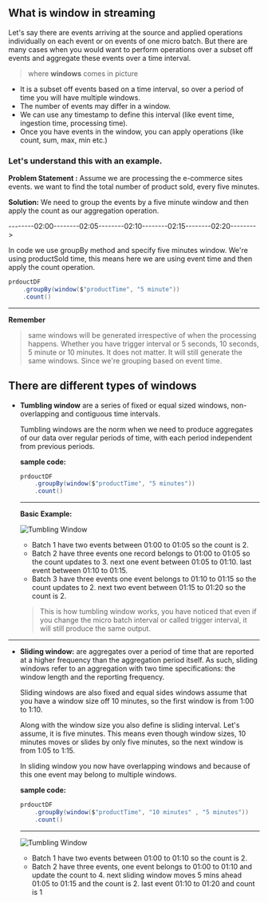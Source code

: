 ## What is window in streaming
Let's say there are events arriving at the source and applied operations individually on each event or on events of one micro batch. But there are many cases when you would want to perform operations over a subset off events and aggregate these events over a time interval.

> where **windows** comes in picture

 - It is a subset off events based on a time interval, so over a period of time you will have multiple windows.
 - The number of events may differ in a window.
 - We can use any timestamp to define this interval (like event time, ingestion time, processing time).
 - Once you have events in the window, you can apply operations (like count, sum, max, min etc.)

### Let's understand this with an example.
**Problem Statement :** Assume we are processing the e-commerce sites events. we want to find the total number of product sold, every five minutes.

**Solution:** We need to group the events by a five minute window and then apply the count as our aggregation operation.

--------02:00--------02:05--------02:10--------02:15--------02:20-------->

In code we use groupBy method and specify five minutes window. We're using productSold time, this means here we are using event time and then apply the count operation.
```scala
prdouctDF
	.groupBy(window($"productTime", "5 minute"))
    .count()
```
----
**Remember**

> same windows will be generated irrespective of when the processing happens. Whether you have trigger interval or 5 seconds, 10 seconds, 5 minute or 10 minutes. It does not matter. It will still generate the same windows. Since we're grouping based on event time.

## There are different types of windows

 - **Tumbling window** are a series of fixed or equal sized windows, non-overlapping and contiguous time intervals.

	Tumbling windows are the norm when we need to produce aggregates of our data over regular periods of time, with each period independent from previous periods.

	**sample code:**
	```scala
	prdouctDF
		.groupBy(window($"productTime", "5 minutes"))
	    .count()
	```
	----
	**Basic Example:**
	
	![Tumbling Window](https://github.com/gurditsingh/blog/blob/gh-pages/_screenshots/TumblingWindows.jpg?raw=true)

	 - Batch 1 have two events between 01:00 to 01:05 so the count is 2.
	 - Batch 2 have three events one record belongs to 01:00 to 01:05 so the count updates to 3. next one event between 01:05 to 01:10. last event between 01:10 to 01:15.
	 - Batch 3 have three events one event belongs to 01:10 to 01:15 so the count updates to 2. next two event between 01:15 to 01:20 so the count is 2.

	> This is how tumbling window works, you have noticed that even if you change the micro batch interval or called trigger interval, it will still produce the same output.
----

 - **Sliding window:** are aggregates over a period of time that are reported at a higher frequency than the aggregation period itself. As
   such, sliding windows refer to an aggregation with two time
   specifications: the window length and the reporting frequency.

	Sliding windows are also fixed and equal sides windows assume that you have a window size off 10 minutes, so the first window is from 1:00 to 1:10. 

	Along with the window size you also define is sliding interval. Let's assume, it is five minutes. This means even though window sizes, 10 minutes moves or slides by only five minutes, so the next window is from 1:05 to 1:15.

	In sliding window you now have overlapping windows and because of this one event may belong to multiple windows.

	**sample code:**
	```scala
	prdouctDF
		.groupBy(window($"productTime", "10 minutes" , "5 minutes"))
	    .count()
	```
	----
	![Tumbling Window](https://github.com/gurditsingh/blog/blob/gh-pages/_screenshots/slidingWindow.jpg?raw=true)

	 

	 - Batch 1 have two events between 01:00 to 01:10 so the count is 2.
	 - Batch 2 have three events, one event belongs to 01:00 to 01:10 and update the count to 4. next sliding window moves 5 mins ahead 01:05 to 01:15 and the count is 2. last event 01:10 to 01:20 and count is 1

<!--stackedit_data:
eyJoaXN0b3J5IjpbLTE1MjAyMTQ4ODgsLTExNzU1MzY4NzksNj
I5ODAyNzczLDYyNDYyMDIxMCwxMTk5MzE0NTYyLC0xMjk1NDAx
NDY4LDQzMjc2OTc0Nyw1NTEyNDY2Niw0NDk3NDI4LDc5OTczOT
E3MiwtMjM0Mzg5NDAsLTIwODI5NTMyNDAsODkzMTkwODI5LC0x
OTY0MjU3NTE5LC0xNzIwMzM0OTU5LC0xMDU2NjcyMTkyLDE0Mj
A3OTg1NjEsODU3MzQ1MzQyLDM5OTM4NDM2LDE5NjY0MDI3NzZd
fQ==
-->